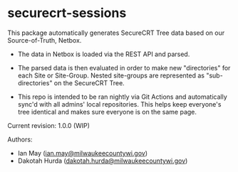 # securecrt-sessions
This package automatically generates SecureCRT Tree data based on our Source-of-Truth, Netbox. 

- The data in Netbox is loaded via the REST API and parsed. 

- The parsed data is then evaluated in order to make new "directories" for each Site or Site-Group. Nested site-groups are represented as "sub-directories" on the SecureCRT Tree.

- This repo is intended to be ran nightly via Git Actions and automatically sync'd with all admins' local repositories. This helps keep everyone's tree identical and makes sure everyone is on the same page. 

Current revision: 1.0.0 (WIP)

Authors:

- Ian May (ian.may@milwaukeecountywi.gov)
- Dakotah Hurda (dakotah.hurda@milwaukeecountywi.gov)